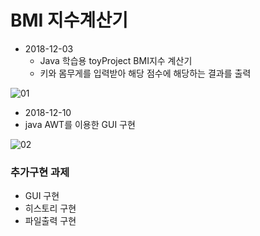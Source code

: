 # BMI 지수계산기

* 2018-12-03
  * Java 학습용 toyProject BMI지수 계산기
  * 키와 몸무게를 입력받아 해당 점수에 해당하는 결과를 출력

![01](https://github.com/younggeun0/younggeun0.github.io/blob/master/_posts/img/toyProjects/bmi01.PNG?raw=true)

* 2018-12-10
 * java AWT를 이용한 GUI 구현
 
![02](https://github.com/younggeun0/younggeun0.github.io/raw/master/_posts/img/toyProjects/bmi02.PNG?raw=true)


### 추가구현 과제
* GUI 구현
* 히스토리 구현
* 파일출력 구현

